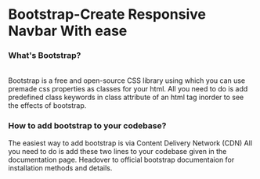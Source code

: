 <h1>Bootstrap-Create Responsive Navbar With ease </h1>
<h3>What's Bootstrap?</h3> <br>
Bootstrap is a free and open-source CSS library using which you can use premade css properties as classes for your html. All you need to do is add predefined class keywords in class attribute of an html tag inorder to see the effects of bootstrap.

<h3>How to add bootstrap to your codebase?</h3>
The easiest way to add bootstrap is via Content Delivery Network (CDN) All you need to do is add these two lines to your codebase given in the documentation page.
Headover to official bootstrap documentaion for installation methods and details.













